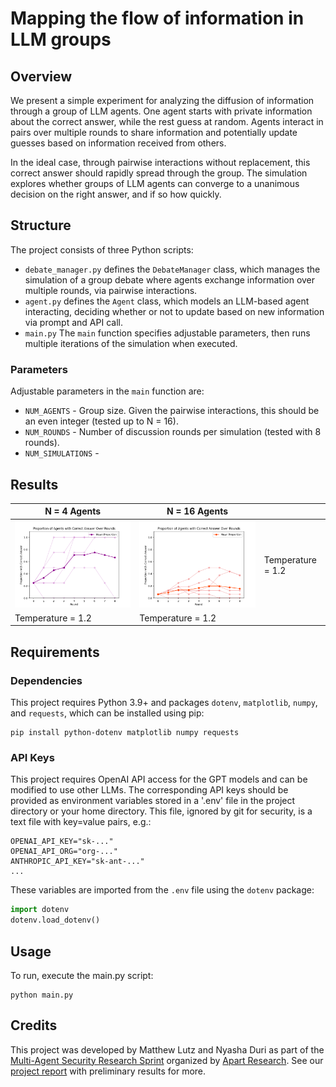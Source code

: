 # Mapping the flow of information in LLM groups
## Overview
We present a simple experiment for analyzing the diffusion of information through a group of LLM agents. One agent starts with private information about the correct answer, while the rest guess at random. Agents interact in pairs over multiple rounds to share information and potentially update guesses based on information received from others. 

In the ideal case, through pairwise interactions without replacement, this correct answer should rapidly spread through the group. The simulation explores whether groups of LLM agents can converge to a unanimous decision on the right answer, and if so how quickly.

## Structure
The project consists of three Python scripts:
* `debate_manager.py` defines the `DebateManager` class, which manages the simulation of a group debate where agents exchange information over multiple rounds, via pairwise interactions.
* `agent.py` defines the `Agent` class, which models an LLM-based agent interacting, deciding whether or not to update based on new information via prompt and API call.
* `main.py` The `main` function specifies adjustable parameters, then runs multiple iterations of the simulation when executed.

### Parameters
Adjustable parameters in the `main` function are:
* `NUM_AGENTS` - Group size. Given the pairwise interactions, this should be an even integer (tested up to N = 16).
* `NUM_ROUNDS` - Number of discussion rounds per simulation (tested with 8 rounds).
* `NUM_SIMULATIONS` -  

## Results

|                     N = 4 Agents                            |                         N = 16 Agents                         |                       |
| ----------------------------------------------------------- | ------------------------------------------------------------- | --------------------- |
| <img width="100%" src="results/4agents_8rounds_temp12.png"> | <img width="100%" src="results/16agents_8_rounds_temp12.png"> |   Temperature = 1.2   |
|                  Temperature = 1.2                          |                        Temperature = 1.2


## Requirements
### Dependencies
This project requires Python 3.9+ and packages `dotenv`, `matplotlib`, `numpy`, and `requests`, which can be installed using pip:

```
pip install python-dotenv matplotlib numpy requests
```

### API Keys
This project requires OpenAI API access for the GPT models and can be modified to use other LLMs. The corresponding API keys should be provided as environment variables stored in a '.env' file in the project directory or your home directory. This file, ignored by git for security, is a text file with key=value pairs, e.g.:

```
OPENAI_API_KEY="sk-..."
OPENAI_API_ORG="org-..."
ANTHROPIC_API_KEY="sk-ant-..."
...
```

These variables are imported from the `.env` file using the `dotenv` package:

```python
import dotenv
dotenv.load_dotenv()
```

## Usage
To run, execute the main.py script:

```
python main.py
```

## Credits
This project was developed by Matthew Lutz and Nyasha Duri as part of the [Multi-Agent Security Research Sprint](https://alignmentjam.com/jam/masec) organized by [Apart Research](https://www.apartresearch.com/sprints). See our [project report](https://www.apartresearch.com/project/fishing-for-the-answer-mapping-the-flow-of-information-in-llm-agent-groups-using-lessons-from-fish-schools) with preliminary results for more.

